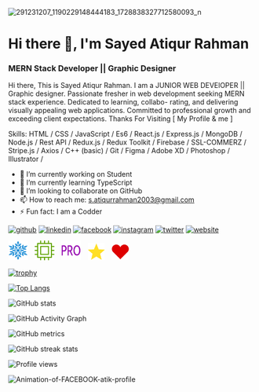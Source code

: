 ![291231207_1190229148444183_1728838327712580093_n](https://user-images.githubusercontent.com/82232344/178516886-4a838df7-26c1-485e-9ffa-e602bee51512.jpg)

# Hi there 👋, I'm Sayed Atiqur Rahman
### MERN Stack Developer || Graphic Designer


Hi there, This is Sayed Atiqur Rahman. I am a  JUNIOR WEB DEVElOPER || Graphic designer. Passionate fresher in web development seeking MERN stack experience. Dedicated to learning, collabo-
rating, and delivering visually appealing web applications. Committed to professional growth and exceeding client expectations.
Thanks For Visiting [ My Profile & me ]

Skills:  HTML / CSS / JavaScript / Es6  / React.js / Express.js / MongoDB / Node.js / Rest API / Redux.js / Redux Toolkit / Firebase / SSL-COMMERZ / Stripe.js /  Axios  / C++ (basic) / Git / Figma / Adobe XD / Photoshop / Illustrator /

- 🔭 I’m currently working on Student 
- 🌱 I’m currently learning TypeScript 
- 👯 I’m looking to collaborate on GitHub 
- 📫 How to reach me: s.atiqurrahman2003@gmail.com 
- ⚡ Fun fact: I am a Codder 




[<img src='https://cdn.jsdelivr.net/npm/simple-icons@3.0.1/icons/github.svg' alt='github' height='40'>](https://github.com/sayedatiqurrahman)  [<img src='![image](https://github.com/sayedatiqurrahman/sayedatiqurrahman/assets/82232344/ca9d5ff8-cce9-4489-897b-55c367a50600)
' alt='linkedin' height='40'>]([https://www.linkedin.com/in/https://www.linkedin.com/in/sayed-atiqur-rahman-939226210//](https://www.linkedin.com/in/satiqurrahman/))  [<img src='https://cdn.jsdelivr.net/npm/simple-icons@3.0.1/icons/facebook.svg' alt='facebook' height='40'>](https://www.facebook.com/https://www.facebook.com/sayedmd.atiqurrahman)  [<img src='https://cdn.jsdelivr.net/npm/simple-icons@3.0.1/icons/instagram.svg' alt='instagram' height='40'>](https://www.instagram.com/https://www.instagram.com/sayedmdatiqurrahman//)  [<img src='https://cdn.jsdelivr.net/npm/simple-icons@3.0.1/icons/twitter.svg' alt='twitter' height='40'>](https://twitter.com/https://twitter.com/SayedAtiqurRah3)  [<img src='https://cdn.jsdelivr.net/npm/simple-icons@3.0.1/icons/icloud.svg' alt='website' height='40'>](https://sayedatiqurrahman.github.io/Animation-Website-o1/)  

<a href='https://archiveprogram.github.com/'><img src='https://raw.githubusercontent.com/acervenky/animated-github-badges/master/assets/acbadge.gif' width='40' height='40'></a> <a href='https://docs.github.com/en/developers'><img src='https://raw.githubusercontent.com/acervenky/animated-github-badges/master/assets/devbadge.gif' width='40' height='40'></a> <a href='https://github.com/pricing'><img src='https://raw.githubusercontent.com/acervenky/animated-github-badges/master/assets/pro.gif' width='40' height='40'></a> <a href='https://stars.github.com/'><img src='https://raw.githubusercontent.com/acervenky/animated-github-badges/master/assets/starbadge.gif' width='35' height='35'></a> <a href='https://docs.github.com/en/github/supporting-the-open-source-community-with-github-sponsors'><img src='https://raw.githubusercontent.com/acervenky/animated-github-badges/master/assets/sponsorbadge.gif' width='35' height='35'></a> 



[![trophy](https://github-profile-trophy.vercel.app/?username=sayedatiqurrahman)](https://github.com/ryo-ma/github-profile-trophy)

[![Top Langs](https://github-readme-stats.vercel.app/api/top-langs/?username=sayedatiqurrahman)](https://github.com/anuraghazra/github-readme-stats)

![GitHub stats](https://github-readme-stats.vercel.app/api?username=sayedatiqurrahman&show_icons=true&count_private=true)  

![GitHub Activity Graph](https://activity-graph.herokuapp.com/graph?username=sayedatiqurrahman)  

![GitHub metrics](https://metrics.lecoq.io/sayedatiqurrahman)  

![GitHub streak stats](https://github-readme-streak-stats.herokuapp.com/?user=sayedatiqurrahman)  

![Profile views](https://gpvc.arturio.dev/sayedatiqurrahman)  


![Animation-of-FACEBOOK-atik-profile](https://user-images.githubusercontent.com/82232344/177192901-0a22df3e-3c87-41ea-bbfb-51dbe56d44d9.gif)

